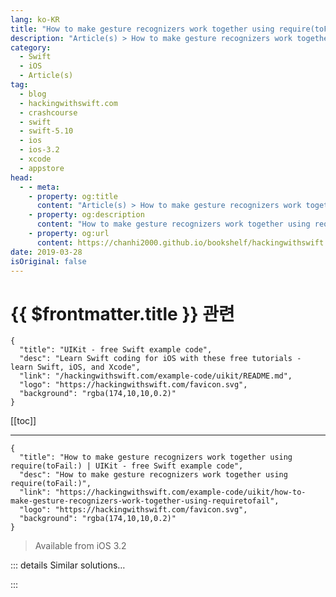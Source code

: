 ```yaml
---
lang: ko-KR
title: "How to make gesture recognizers work together using require(toFail:)"
description: "Article(s) > How to make gesture recognizers work together using require(toFail:)"
category:
  - Swift
  - iOS
  - Article(s)
tag: 
  - blog
  - hackingwithswift.com
  - crashcourse
  - swift
  - swift-5.10
  - ios
  - ios-3.2
  - xcode
  - appstore
head:
  - - meta:
    - property: og:title
      content: "Article(s) > How to make gesture recognizers work together using require(toFail:)"
    - property: og:description
      content: "How to make gesture recognizers work together using require(toFail:)"
    - property: og:url
      content: https://chanhi2000.github.io/bookshelf/hackingwithswift.com/example-code/uikit/how-to-make-gesture-recognizers-work-together-using-requiretofail.html
date: 2019-03-28
isOriginal: false
---
```


# {{ $frontmatter.title }} 관련

```component VPCard
{
  "title": "UIKit - free Swift example code",
  "desc": "Learn Swift coding for iOS with these free tutorials - learn Swift, iOS, and Xcode",
  "link": "/hackingwithswift.com/example-code/uikit/README.md",
  "logo": "https://hackingwithswift.com/favicon.svg",
  "background": "rgba(174,10,10,0.2)"
}
```

[[toc]]

---

```component VPCard
{
  "title": "How to make gesture recognizers work together using require(toFail:) | UIKit - free Swift example code",
  "desc": "How to make gesture recognizers work together using require(toFail:)",
  "link": "https://hackingwithswift.com/example-code/uikit/how-to-make-gesture-recognizers-work-together-using-requiretofail",
  "logo": "https://hackingwithswift.com/favicon.svg",
  "background": "rgba(174,10,10,0.2)"
}
```

> Available from iOS 3.2

<!-- TODO: 작성 -->

<!--
It’s common to have multiple gesture recognizers attached to a single view, all doing different things depending on the user’s taps on your screen. By default, iOS lets them fight for control, but usually you want to execute them in some sort of particular order: one gesture should only be matched if another failed. 

For example, here are two gesture recognizers that exist on the same view:

```swift
let swipe = UISwipeGestureRecognizer(target: self, action: #selector(executeSwipe))
let tap = UITapGestureRecognizer(target: self, action: #selector(executeTap))

view.addGestureRecognizer(swipe)
view.addGestureRecognizer(tap)
```

A swipe gesture is a tap followed by a linear movement, whereas a tap is just a tap - we need to make sure the swipe gesture has definitely not been recognizer before the tap gesture is checked.

iOS often does a fairly good job of this, but there’s no need to leave it up to chance: if you call `require(toFail:)` on the tap gesture recognizer, passing in the swipe recognizer, iOS will definitely make sure they don’t compete:

```swift
tap.require(toFail: swipe)
```

-->

::: details Similar solutions…

<!--
/quick-start/swiftui/how-to-add-a-gesture-recognizer-to-a-view">How to add a gesture recognizer to a view 
/quick-start/swiftui/how-to-force-one-gesture-to-recognize-before-another-using-highprioritygesture">How to force one gesture to recognize before another using highPriorityGesture() 
/quick-start/swiftui/how-to-create-gesture-chains-using-sequencedbefore">How to create gesture chains using sequenced(before:) 
/quick-start/swiftui/how-to-combine-text-views-together">How to combine text views together 
/example-code/uikit/how-to-detect-a-double-tap-gesture">How to detect a double tap gesture</a>
-->

:::

